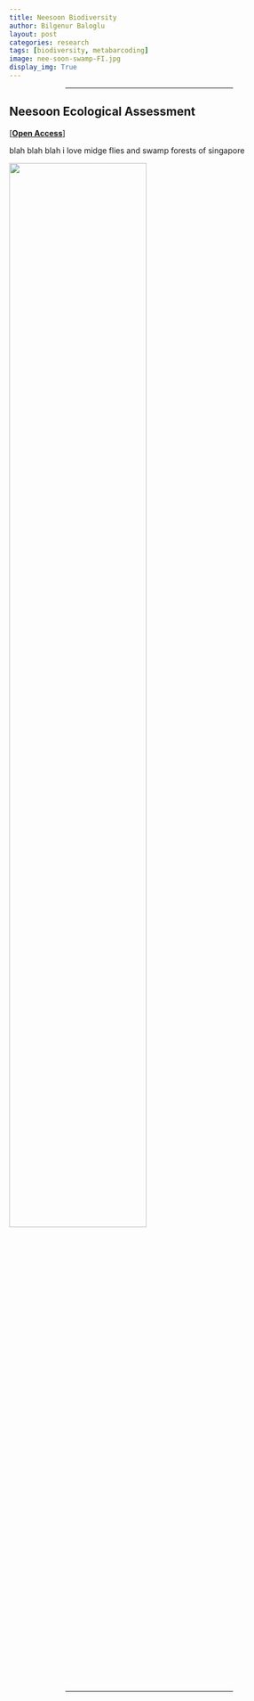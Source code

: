 ```yaml
---
title: Neesoon Biodiversity
author: Bilgenur Baloglu
layout: post
categories: research
tags: [biodiversity, metabarcoding]
image: nee-soon-swamp-FI.jpg
display_img: True
---
```


<hr style="margin-left: auto; margin-right: auto; width: 60%; color: #f2f2f2">

## Neesoon Ecological Assessment
[\[**Open Access**\]](https://www.biorxiv.org/content/10.1101/2020.05.21.108852v1.full.pdf)

blah blah blah i love midge flies and swamp forests of singapore

<img src="{{site.github_url}}/assets/img/ashure.jpg" style="width: 70%">

<hr style="margin-left: auto; margin-right: auto; width: 60%; color: #f2f2f2">

